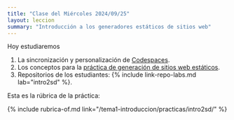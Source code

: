 ```yaml
---
title: "Clase del Miércoles 2024/09/25"
layout: leccion
summary: "Introducción a los generadores estáticos de sitios web"
---
```


Hoy estudiaremos 
1. La sincronización y personalización de [Codespaces]({{site.baseurl}}/tema1-introduccion/codespaces#personalizing-your-codespace). 
2. Los conceptos para la [práctica de generación de sitios web estáticos]({{site.baseurl}}/tema1-introduccion/practicas/intro2sd/).
3. Repositorios de los estudiantes: {% include link-repo-labs.md lab="intro2sd" %}. 
 
Esta es la rúbrica de la práctica:

{% include rubrica-of.md link="/tema1-introduccion/practicas/intro2sd/" %}